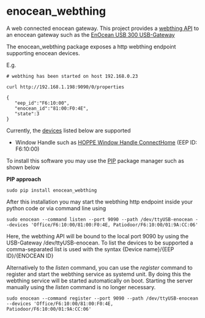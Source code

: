 # enocean_webthing
A web connected enocean gateway. This project provides a [webthing API](https://iot.mozilla.org/wot/) to an enocean gateway such as the  [EnOcean USB 300 USB-Gateway](https://www.enocean.com/de/produkt/usb-300-500u-400j/)

The enocean_webthing package exposes a http webthing endpoint supporting enocean devices. 

E.g.
```
# webthing has been started on host 192.168.0.23

curl http://192.168.1.198:9090/0/properties

{
   "eep_id":"F6:10:00",
   "enocean_id":"81:00:F0:4E",
   "state":3
}
```
Currently, the [devices](https://www.enocean-alliance.org/wp-content/uploads/2017/05/EnOcean_Equipment_Profiles_EEP_v2.6.7_public.pdf) listed below are supported
* Window Handle such as [HOPPE Window Handle ConnectHome](https://www.hoppe.com/in-en/window-handles/hoppe-innovations-window-handles/ehandle-connecthome-for-windows/) (EEP ID: F6:10:00)

To install this software you may use the [PIP](https://realpython.com/what-is-pip/) package manager such as shown below

**PIP approach**
```
sudo pip install enocean_webthing
```

After this installation you may start the webthing http endpoint inside your python code or via command line using
```
sudo enocean --command listen --port 9090 --path /dev/ttyUSB-enocean --devices 'Office/F6:10:00/81:00:F0:4E, Patiodoor/F6:10:00/01:9A:CC:06'
```
Here, the webthing API will be bound to the local port 9090 by using the USB-Gateway /dev/ttyUSB-enocean. 
To list the devices to be supported a comma-separated list is used with the syntax {Device name}/{EEP ID}/{ENOCEAN ID}    

Alternatively to the *listen* command, you can use the *register* command to register and start the webthing service as systemd unit.
By doing this the webthing service will be started automatically on boot. Starting the server manually using the *listen* command is no longer necessary.
```
sudo enocean --command register --port 9090 --path /dev/ttyUSB-enocean --devices 'Office/F6:10:00/81:00:F0:4E, Patiodoor/F6:10:00/01:9A:CC:06'
```  